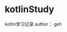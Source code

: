 **kotlinStudy**
==================================================================


kotlin学习记录
author： geh
